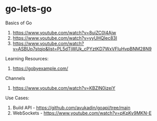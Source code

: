 # go-lets-go

Basics of Go
1. https://www.youtube.com/watch?v=8uiZC0l4Ajw
2. https://www.youtube.com/watch?v=yyUHQIec83I
3. https://www.youtube.com/watch?v=ASBUp7stqjo&list=PL5dTjWUk_cPYztKD7WxVFluHvpBNM28N9

Learning Resources:
1. https://gobyexample.com/

Channels
1. https://www.youtube.com/watch?v=KBZlN0izeiY

Use Cases:
1. Build API - https://github.com/avukadin/goapi/tree/main
2. WebSockets - https://www.youtube.com/watch?v=pKpKv9MKN-E
